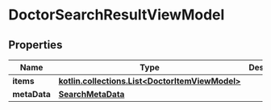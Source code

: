 
# DoctorSearchResultViewModel

## Properties
Name | Type | Description | Notes
------------ | ------------- | ------------- | -------------
**items** | [**kotlin.collections.List&lt;DoctorItemViewModel&gt;**](DoctorItemViewModel.md) |  |  [optional]
**metaData** | [**SearchMetaData**](SearchMetaData.md) |  |  [optional]



